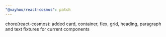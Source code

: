 ```yaml
---
"@nayhoo/react-cosmos": patch
---
```


chore(react-cosmos): added card, container, flex, grid, heading, paragraph and text fixtures for current components
